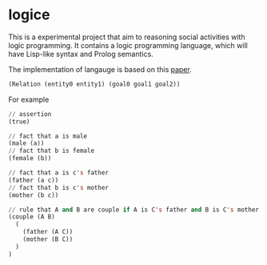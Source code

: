 # logice

This is a experimental project that aim to reasoning social activities with logic programming. It contains a logic programming language, which will have Lisp-like syntax and Prolog semantics.

The implementation of langauge is based on this [paper](http://www.cse.unt.edu/~tarau/research/2017/eng.pdf).

```lisp
(Relation (entity0 entity1) (goal0 goal1 goal2))
```

For example

```lisp
// assertion
(true)

// fact that a is male
(male (a))
// fact that b is female
(female (b))

// fact that a is c's father
(father (a c))
// fact that b is c's mother
(mother (b c))

// rule that A and B are couple if A is C's father and B is C's mother
(couple (A B)
  (
    (father (A C))
    (mother (B C))
  )
)
```
